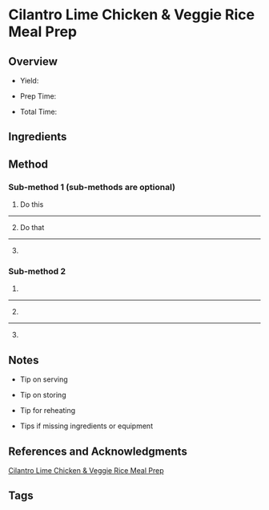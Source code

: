 # Cilantro Lime Chicken & Veggie Rice Meal Prep

## Overview

- Yield:

- Prep Time:

- Total Time:

## Ingredients



## Method

### Sub-method 1 (sub-methods are optional)

1. Do this
---
2. Do that
---
3.

### Sub-method 2

1.
---
2.
---
3.

## Notes

- Tip on serving

- Tip on storing

- Tip for reheating

- Tips if missing ingredients or equipment

## References and Acknowledgments

[Cilantro Lime Chicken & Veggie Rice Meal Prep](https://tasty.co/recipe/cilantro-lime-chicken-veggie-rice-meal-prep)

## Tags


